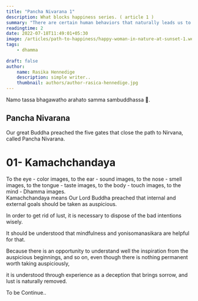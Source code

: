 ```yaml
---
title: "Pancha Nivarana 1"
description: What blocks happiness series. ( article 1 )
summary: "There are certain human behaviors that naturally leads us to trouble. Read about the first thing that block happiness (Kamachchanda) here.."
readingtime: 2
date: 2022-07-18T11:49:01+05:30
image: /articles/path-to-happiness/happy-woman-in-nature-at-sunset-1.webp
tags: 
    - dhamma
    
draft: false
author:
    name: Rasika Hennedige
    description: simple writer..
    thumbnail: authors/author-rasica-hennedige.jpg
---
```

Namo tassa bhagawatho arahato samma sambuddhassa 🙏. 

## Pancha Nivarana

Our great Buddha preached the five gates that close the path to Nirvana, called Pancha Nivarana.

# 01- Kamachchandaya

To the eye - color images, 
to the ear - sound images, 
to the nose - smell images, 
to the tongue - taste images, to the body - touch images, to the mind - Dhamma images.  
Kamachchandaya means Our Lord Buddha preached that internal and external goals should be taken as auspicious.

In order to get rid of lust, it is necessary to dispose of the bad intentions wisely.

It should be understood that mindfulness and yonisomanasikara are helpful for that.

Because there is an opportunity to understand well the inspiration from the auspicious beginnings, and so on, even though there is nothing permanent worth taking auspiciously, 

it is understood through experience as a deception that brings sorrow, and lust is naturally removed.

To be Continue..